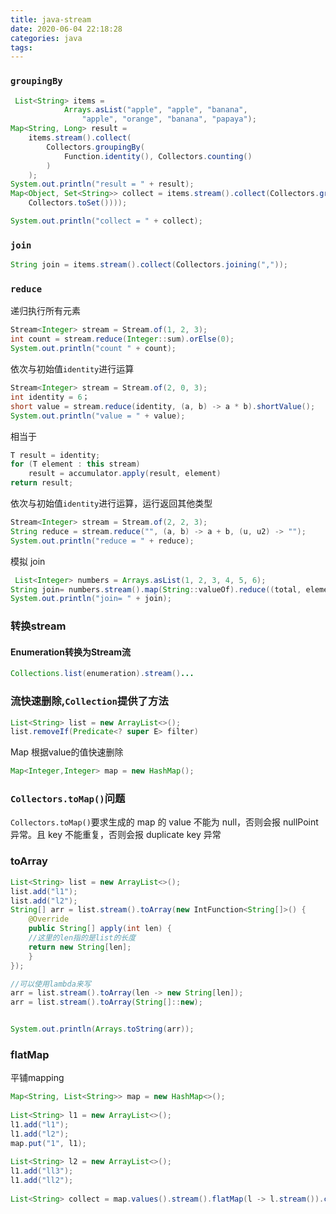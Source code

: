 ```yaml
---
title: java-stream
date: 2020-06-04 22:18:28
categories: java
tags:
---
```


### `groupingBy`

```java
 List<String> items =
            Arrays.asList("apple", "apple", "banana",
                "apple", "orange", "banana", "papaya");
Map<String, Long> result =
    items.stream().collect(
        Collectors.groupingBy(
            Function.identity(), Collectors.counting()
        )
    );
System.out.println("result = " + result);
Map<Object, Set<String>> collect = items.stream().collect(Collectors.groupingBy(String::length, Collectors.mapping(e -> e,
    Collectors.toSet())));

System.out.println("collect = " + collect);
```

### `join`

```java
String join = items.stream().collect(Collectors.joining(","));

```

### `reduce`

递归执行所有元素

```java
Stream<Integer> stream = Stream.of(1, 2, 3);
int count = stream.reduce(Integer::sum).orElse(0);
System.out.println("count " + count);
```

依次与初始值`identity`进行运算

```java
Stream<Integer> stream = Stream.of(2, 0, 3);
int identity = 6；
short value = stream.reduce(identity, (a, b) -> a * b).shortValue();
System.out.println("value = " + value);
```

相当于

```java
T result = identity;
for (T element : this stream)
    result = accumulator.apply(result, element)
return result;
```

依次与初始值`identity`进行运算，运行返回其他类型

```java
Stream<Integer> stream = Stream.of(2, 2, 3);
String reduce = stream.reduce("", (a, b) -> a + b, (u, u2) -> "");
System.out.println("reduce = " + reduce);
```

模拟 join

```java
 List<Integer> numbers = Arrays.asList(1, 2, 3, 4, 5, 6);
String join= numbers.stream().map(String::valueOf).reduce((total, element) -> total + element+"").get();
System.out.println("join= " + join);
```

###  转换stream

#### Enumeration转换为Stream流
```java
Collections.list(enumeration).stream()...
```

### 流快速删除,`Collection`提供了方法

```java
List<String> list = new ArrayList<>();
list.removeIf(Predicate<? super E> filter)
```

Map 根据value的值快速删除

```java
Map<Integer,Integer> map = new HashMap();
```

### `Collectors.toMap()`问题

`Collectors.toMap()`要求生成的 map 的 value 不能为 null，否则会报 nullPoint 异常。且 key 不能重复，否则会报 duplicate key 异常

### toArray

```java
List<String> list = new ArrayList<>();
list.add("l1");
list.add("l2");
String[] arr = list.stream().toArray(new IntFunction<String[]>() {
    @Override
    public String[] apply(int len) {
    //这里的len指的是list的长度
    return new String[len];
    }
});

//可以使用lambda来写
arr = list.stream().toArray(len -> new String[len]);
arr = list.stream().toArray(String[]::new);


System.out.println(Arrays.toString(arr));
```


### flatMap

平铺mapping

```java
Map<String, List<String>> map = new HashMap<>();  
  
List<String> l1 = new ArrayList<>();  
l1.add("l1");  
l1.add("l2");  
map.put("1", l1);  
  
List<String> l2 = new ArrayList<>();  
l1.add("ll3");  
l1.add("ll2");  
  
List<String> collect = map.values().stream().flatMap(l -> l.stream()).collect(Collectors.toList());
```